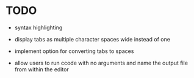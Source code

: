 # TODO

* syntax highlighting

* display tabs as multiple character spaces wide instead of one

* implement option for converting tabs to spaces

* allow users to run ccode with no arguments and name the output file from within the editor
